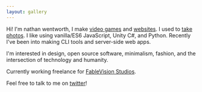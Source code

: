 ```yaml
---
layout: gallery
---
```

Hi! I'm nathan wentworth, I make [video games](/games) and [websites](/web). I used to [take](https://www.flickr.com/photos/nathanwentworth) [photos](https://www.instagram.com/nathanwentworth/). I like using vanilla/ES6 JavaScript, Unity C#, and Python. Recently I've been into making CLI tools and server-side web apps.

I'm interested in design, open source software, minimalism, fashion, and the intersection of technology and humanity.

Currently working freelance for [FableVision Studios](http://www.fablevisionstudios.com/).

Feel free to talk to me on [twitter](https://twitter.com/nathanwentworth)!